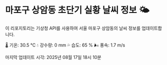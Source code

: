 
# 마포구 상암동 초단기 실황 날씨 정보 🌤️

이 리포지토리는 기상청 API를 사용하여 서울 마포구 상암동의 날씨 정보를 업데이트합니다. 

🌡️ 기온: 30.5 ℃
💧 강수량: 0 mm
💦 습도: 65 %
🌬️ 풍속: 1.7 m/s

마지막 업데이트 시각: 2025년 08월 17일 18시 10분    
